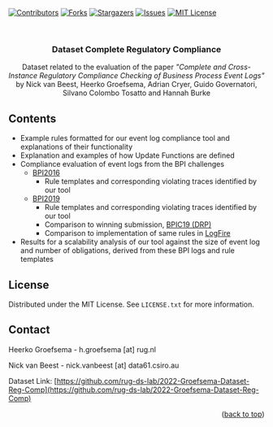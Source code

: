 <!-- Improved compatibility of back to top link: See: https://github.com/othneildrew/Best-README-Template/pull/73 -->
<a name="readme-top"></a>
<!--
*** Thanks for checking out the Best-README-Template. If you have a suggestion
*** that would make this better, please fork the repo and create a pull request
*** or simply open an issue with the tag "enhancement".
*** Don't forget to give the project a star!
*** Thanks again! Now go create something AMAZING! :D
-->



<!-- PROJECT SHIELDS -->
<!--
*** I'm using markdown "reference style" links for readability.
*** Reference links are enclosed in brackets [ ] instead of parentheses ( ).
*** See the bottom of this document for the declaration of the reference variables
*** for contributors-url, forks-url, etc. This is an optional, concise syntax you may use.
*** https://www.markdownguide.org/basic-syntax/#reference-style-links
-->
[![Contributors][contributors-shield]][contributors-url]
[![Forks][forks-shield]][forks-url]
[![Stargazers][stars-shield]][stars-url]
[![Issues][issues-shield]][issues-url]
[![MIT License][license-shield]][license-url]



<!-- PROJECT LOGO -->
<br />
<div align="center">
  <h3 align="center">Dataset Complete Regulatory Compliance</h3>

  <p align="center">
Dataset related to the evaluation of the paper <em>"Complete and Cross-Instance Regulatory Compliance Checking of Business Process Event Logs"</em> by Nick van Beest, Heerko Groefsema, Adrian Cryer, Guido Governatori, Silvano Colombo Tosatto and Hannah Burke<br />
  </p>
</div>


<!-- Contents -->
## Contents

- Example rules formatted for our event log compliance tool and explanations of their functionality
- Explanation and examples of how Update Functions are defined
- Compliance evaluation of event logs from the BPI challenges
  - [BPI2016](https://data.4tu.nl/articles/dataset/BPI_Challenge_2016_Clicks_Logged_In/12674816?file=23991602)
    - Rule templates and corresponding violating traces identified by our tool
  - [BPI2019](https://data.4tu.nl/articles/dataset/BPI_Challenge_2019/12715853)
    - Rule templates and corresponding violating traces identified by our tool
    - Comparison to winning submission, [BPIC19 (DRP)](https://github.com/bptlab/bpic19)
    - Comparison to implementation of same rules in [LogFire](https://github.com/havelund/logfire)
- Results for a scalability analysis of our tool against the size of event log and number of obligations, derived from these BPI logs and rule templates


<!-- LICENSE -->
## License

Distributed under the MIT License. See `LICENSE.txt` for more information.


<!-- CONTACT -->
## Contact

Heerko Groefsema - h.groefsema [at] rug.nl

Nick van Beest - nick.vanbeest [at] data61.csiro.au 

Dataset Link: [https://github.com/rug-ds-lab/2022-Groefsema-Dataset-Reg-Comp](https://github.com/rug-ds-lab/2022-Groefsema-Dataset-Reg-Comp)

<p align="right">(<a href="#readme-top">back to top</a>)</p>



<!-- MARKDOWN LINKS & IMAGES -->
<!-- https://www.markdownguide.org/basic-syntax/#reference-style-links -->
[contributors-shield]: https://img.shields.io/github/contributors/rug-ds-lab/2022-Groefsema-Dataset-Reg-Comp.svg?style=for-the-badge
[contributors-url]: https://github.com/rug-ds-lab/2022-Groefsema-Dataset-Reg-Comp/graphs/contributors
[forks-shield]: https://img.shields.io/github/forks/rug-ds-lab/2022-Groefsema-Dataset-Reg-Comp.svg?style=for-the-badge
[forks-url]: https://github.com/rug-ds-lab/2022-Groefsema-Dataset-Reg-Comp/network/members
[stars-shield]: https://img.shields.io/github/stars/rug-ds-lab/2022-Groefsema-Dataset-Reg-Comp.svg?style=for-the-badge
[stars-url]: https://github.com/rug-ds-lab/2022-Groefsema-Dataset-Reg-Comp/stargazers
[issues-shield]: https://img.shields.io/github/issues/rug-ds-lab/2022-Groefsema-Dataset-Reg-Comp.svg?style=for-the-badge
[issues-url]: https://github.com/rug-ds-lab/2022-Groefsema-Dataset-Reg-Comp/issues
[license-shield]: https://img.shields.io/github/license/rug-ds-lab/2022-Groefsema-Dataset-Reg-Comp.svg?style=for-the-badge
[license-url]: https://github.com/othneildrew/rug-ds-lab/2022-Groefsema-Dataset-Reg-Comp/blob/master/LICENSE.txt
